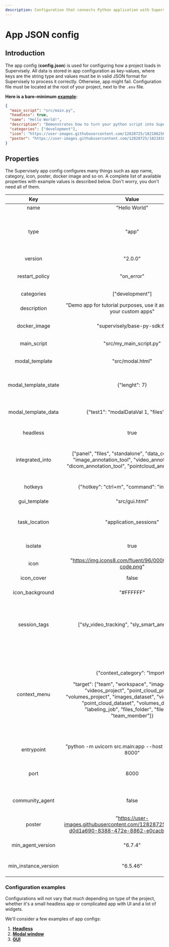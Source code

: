 ```yaml
---
description: Configuration that connects Python application with Supervisely
---
```


# App JSON config

## Introduction

The app config (**config.json**) is used for configuring how a project loads in Supervisely. All data is stored in app configuration as key-values, where keys are the string type and values must be in valid JSON format for Supervisely to process it correctly. Otherwise, app might fail. Configuration file must be located at the root of your project, next to the `.env` file.

**Here is a bare-minimum** [**example**](https://github.com/supervisely-ecosystem/hello-world-app/blob/master/config.json)**:**

```json
{
  "main_script": "src/main.py",
  "headless": true,
  "name": "Hello World!",
  "description": "Demonstrates how to turn your python script into Supervisely App",
  "categories": ["development"],
  "icon": "https://user-images.githubusercontent.com/12828725/182186256-5ee663ad-25c7-4a62-9af1-fbfdca715b57.png",
  "poster": "https://user-images.githubusercontent.com/12828725/182181033-d0d1a690-8388-472e-8862-e0cacbd4f082.png"
}
```

## Properties

The Supervisely app config configures many things such as app name, category, icon, poster, docker image and so on. A complete list of available properties with example values is described below. Don't worry, you don't need all of them.

|           Key          |                                                                                                                                                 Value                                                                                                                                                 |                                                                                          Description                                                                                         |
| :--------------------: | :---------------------------------------------------------------------------------------------------------------------------------------------------------------------------------------------------------------------------------------------------------------------------------------------------: | :------------------------------------------------------------------------------------------------------------------------------------------------------------------------------------------: |
|          name          |                                                                                                                                             "Hello World"                                                                                                                                             |                                                                                        Name of the app                                                                                       |
|          type          |                                                                                                                                                 "app"                                                                                                                                                 |                                                       Specifies type of the Ecosystem entity. Available types: app, project, collection                                                      |
|         version        |                                                                                                                                                "2.0.0"                                                                                                                                                |                                                                                      App engine version                                                                                      |
|     restart\_policy    |                                                                                                                                              "on\_error"                                                                                                                                              |                                                                          Restarts app when certain condition occurs                                                                          |
|       categories       |                                                                                                                                            \["development"]                                                                                                                                           |                                                                                   App category in Ecosystem                                                                                  |
|       description      |                                                                                                              "Demo app for tutorial purposes, use it as a template for your custom apps"                                                                                                              |                                                                                    Description of the app                                                                                    |
|      docker\_image     |                                                                                                                                      "supervisely/base-py-sdk:6"                                                                                                                                      |                                                                               Docker image used to run the app                                                                               |
|      main\_script      |                                                                                                                                       "src/my\_main\_script.py"                                                                                                                                       |                                                                                      Path to main script                                                                                     |
|     modal\_template    |                                                                                                                                            "src/modal.html"                                                                                                                                           |                                                                              Path to modal window html template                                                                              |
| modal\_template\_state |                                                                                                                                             {"lenght": 7}                                                                                                                                             |                                                                 Initialize default values for state variables in modal window                                                                |
|  modal\_template\_data |                                                                                                                               {"test1": "modalDataVal 1, "files": null}                                                                                                                               |                                                                 Initialize default values for data variables in modal window                                                                 |
|        headless        |                                                                                                                                                  true                                                                                                                                                 |                                                                               Set true for the apps without GUI                                                                              |
|    integrated\_into    |                                                                 \["panel", "files", "standalone", "data\_commander", "image\_annotation\_tool", "video\_annotation\_tool", "dicom\_annotation\_tool", "pointcloud\_annotation\_tool"]                                                                 |                                                  Integrates app into selected tool. E.g smart tool app can be used in image annotation tool                                                  |
|         hotkeys        |                                                                                                                              {"hotkey": "ctrl+m", "command": "inference"}                                                                                                                             |                                                                                 Specifies hotkeys for the app                                                                                |
|      gui\_template     |                                                                                                                                             "src/gui.html"                                                                                                                                            |                                                                                   Path to GUI html template                                                                                  |
|     task\_location     |                                                                                                                                        "application\_sessions"                                                                                                                                        |                                                                     Defines where the task will be created on app launch                                                                     |
|         isolate        |                                                                                                                                                  true                                                                                                                                                 |                                                                              Runs app in the isolated container                                                                              |
|          icon          |                                                                                                                       "https://img.icons8.com/fluent/96/000000/source-code.png"                                                                                                                       |                                                                                 Link to the application icon                                                                                 |
|       icon\_cover      |                                                                                                                                                 false                                                                                                                                                 |                                                                               Stretches the icon to full width                                                                               |
|    icon\_background    |                                                                                                                                               "#FFFFFF"                                                                                                                                               |                                                                                   App icon background color                                                                                  |
|      session\_tags     |                                                                                                                          \["sly\_video\_tracking", "sly\_smart\_annotation"]                                                                                                                          |                                 Makes app session available in another apps, e.g `serve YOLOV5` app is available in `Apply NN to Images Project` app session                                 |
|      context\_menu     | <p>{"context_category": "Import",</p><p>"target": ["team", "workspace", "images_project", "videos_project", "point_cloud_project", "volumes_project", "images_dataset", "videos_dataset", "point_cloud_dataset", "volumes_dataset", "labeling_job", "files_folder", "files_file", "team_member"]}</p> | <p>Context menu configuartion.</p><p><code>context_category</code> creates a sub folder in context menu.</p><p><code>target</code>determines where the application can be launched from.</p> |
|       entrypoint       |                                                                                                                      "python -m uvicorn src.main:app --host 0.0.0.0 --port 8000"                                                                                                                      |                                                                             Instruction for executing app scripts                                                                            |
|          port          |                                                                                                                                                  8000                                                                                                                                                 |                                                                       Use this key if you want to specify certain port                                                                       |
|    community\_agent    |                                                                                                                                                 false                                                                                                                                                 |                                                                    Determines if app can be launched from community agent                                                                    |
|         poster         |                                                                                                "https://user-images.githubusercontent.com/12828725/182181033-d0d1a690-8388-472e-8862-e0cacbd4f082.png"                                                                                                |                                                                                Link to the application poster                                                                                |
|   min\_agent\_version  |                                                                                                                                                "6.7.4"                                                                                                                                                |                                                                              Minimum agent version to launch app                                                                             |
| min\_instance\_version |                                                                                                                                                "6.5.46"                                                                                                                                               |                                                                            Minimum instance version to launch app                                                                            |

### Configuration examples

Configurations will not vary that much depending on type of the project, whether it's a small headless app or complicated app with UI and a lot of widgets.

We'll consider a few examples of app configs:

1. ****[**Headless**](headless-config.md)****
2. ****[**Modal window**](modal-window-config.md)****
3. ****[**GUI**](gui-config.md)****
